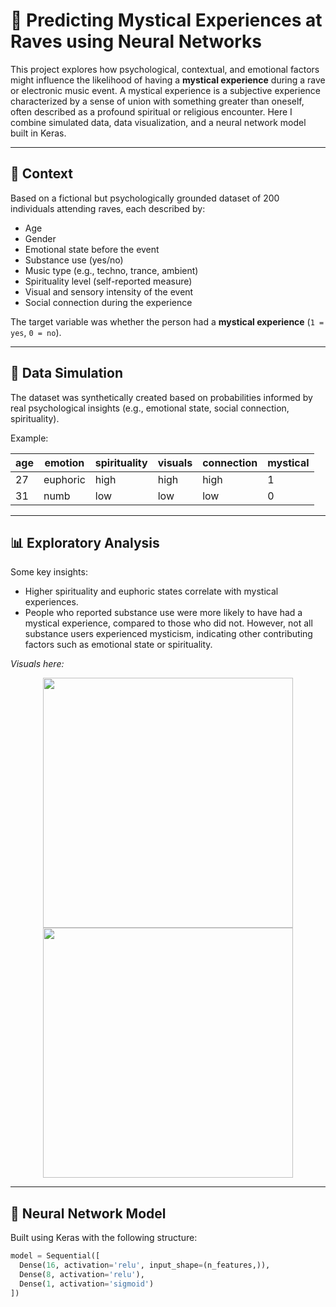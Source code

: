 # 🧠 Predicting Mystical Experiences at Raves using Neural Networks

This project explores how psychological, contextual, and emotional factors might influence the likelihood of having a **mystical experience** during a rave or electronic music event. A mystical experience is a subjective experience characterized by a sense of union with something greater than oneself, often described as a profound spiritual or religious encounter.
Here I combine simulated data, data visualization, and a neural network model built in Keras.

---

## 🌌 Context

Based on a fictional but psychologically grounded dataset of 200 individuals attending raves, each described by:

- Age
- Gender
- Emotional state before the event
- Substance use (yes/no)
- Music type (e.g., techno, trance, ambient)
- Spirituality level (self-reported measure)
- Visual and sensory intensity of the event
- Social connection during the experience

The target variable was whether the person had a **mystical experience** (`1 = yes`, `0 = no`).

---

## 🧪 Data Simulation

The dataset was synthetically created based on probabilities informed by real psychological insights (e.g., emotional state, social connection, spirituality).

Example:

| age | emotion   | spirituality | visuals | connection | mystical |
|-----|-----------|--------------|---------|------------|----------|
| 27  | euphoric  | high         | high    | high       | 1        |
| 31  | numb      | low          | low     | low        | 0        |

---

## 📊 Exploratory Analysis

Some key insights:

- Higher spirituality and euphoric states correlate with mystical experiences.
- People who reported substance use were more likely to have had a mystical experience, compared to those who did not. However, not all substance users experienced mysticism, indicating other contributing factors such as emotional state or spirituality.
  
_Visuals here:_


<p align="center">
  <img src="images/emotion_vs_mystical.png" width="400"/>
  <img src="images/spirituality_vs_mystical.png" width="400"/>
</p>

---

## 🧠 Neural Network Model

Built using Keras with the following structure:

```python
model = Sequential([
  Dense(16, activation='relu', input_shape=(n_features,)),
  Dense(8, activation='relu'),
  Dense(1, activation='sigmoid')
])

